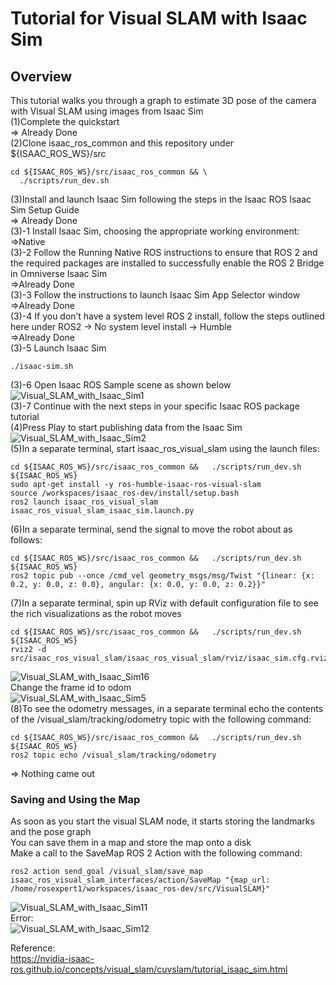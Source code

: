 # Tutorial for Visual SLAM with Isaac Sim
## Overview
This tutorial walks you through a graph to estimate 3D pose of the camera with Visual SLAM using images from Isaac Sim <br/>
(1)Complete the quickstart <br/>
=> Already Done <br/>
(2)Clone isaac_ros_common and this repository under ${ISAAC_ROS_WS}/src <br/>
```
cd ${ISAAC_ROS_WS}/src/isaac_ros_common && \
  ./scripts/run_dev.sh
```
(3)Install and launch Isaac Sim following the steps in the Isaac ROS Isaac Sim Setup Guide <br/>
=> Already Done <br/>
(3)-1 Install Isaac Sim, choosing the appropriate working environment: <br/>
=>Native <br/>
(3)-2 Follow the Running Native ROS instructions to ensure that ROS 2 and the required packages are installed to successfully enable the ROS 2 Bridge in Omniverse Isaac Sim <br/>
=>Already Done <br/>
(3)-3 Follow the instructions to launch Isaac Sim App Selector window <br/>
=>Already Done <br/>
(3)-4 If you don’t have a system level ROS 2 install, follow the steps outlined here under ROS2 -> No system level install -> Humble <br/>
=>Already Done <br/>
(3)-5 Launch Isaac Sim <br/>
```
./isaac-sim.sh
```
(3)-6 Open Isaac ROS Sample scene as shown below <br/>
![Visual_SLAM_with_Isaac_Sim1](https://github.com/growingpenguin/growingpenguin.github.io/assets/110277903/8073ff2c-9eb8-41b1-a78d-375fa735e6f6) <br/>
(3)-7 Continue with the next steps in your specific Isaac ROS package tutorial <br/>
(4)Press Play to start publishing data from the Isaac Sim <br/>
![Visual_SLAM_with_Isaac_Sim2](https://github.com/growingpenguin/growingpenguin.github.io/assets/110277903/9792ef8b-1730-4581-8110-79f2748da30c) <br/>
(5)In a separate terminal, start isaac_ros_visual_slam using the launch files: <br/>
```
cd ${ISAAC_ROS_WS}/src/isaac_ros_common &&   ./scripts/run_dev.sh ${ISAAC_ROS_WS}
sudo apt-get install -y ros-humble-isaac-ros-visual-slam
source /workspaces/isaac_ros-dev/install/setup.bash
ros2 launch isaac_ros_visual_slam isaac_ros_visual_slam_isaac_sim.launch.py
```
(6)In a separate terminal, send the signal to move the robot about as follows: <br/>
```
cd ${ISAAC_ROS_WS}/src/isaac_ros_common &&   ./scripts/run_dev.sh ${ISAAC_ROS_WS}
ros2 topic pub --once /cmd_vel geometry_msgs/msg/Twist "{linear: {x: 0.2, y: 0.0, z: 0.0}, angular: {x: 0.0, y: 0.0, z: 0.2}}"
```
(7)In a separate terminal, spin up RViz with default configuration file to see the rich visualizations as the robot moves <br/>
```
cd ${ISAAC_ROS_WS}/src/isaac_ros_common &&   ./scripts/run_dev.sh ${ISAAC_ROS_WS}
rviz2 -d src/isaac_ros_visual_slam/isaac_ros_visual_slam/rviz/isaac_sim.cfg.rviz
```
![Visual_SLAM_with_Isaac_Sim16](https://github.com/growingpenguin/growingpenguin.github.io/assets/110277903/daa04942-4865-4cf9-9b09-e4c5fb912122) <br/>
Change the frame id to odom <br/>
![Visual_SLAM_with_Isaac_Sim5](https://github.com/growingpenguin/growingpenguin.github.io/assets/110277903/94cb7fba-4f7d-4164-a088-d47a95d28b4c) <br/>
(8)To see the odometry messages, in a separate terminal echo the contents of the /visual_slam/tracking/odometry topic with the following command: <br/>
```
cd ${ISAAC_ROS_WS}/src/isaac_ros_common &&   ./scripts/run_dev.sh ${ISAAC_ROS_WS}
ros2 topic echo /visual_slam/tracking/odometry
```
=> Nothing came out <br/>
### Saving and Using the Map
As soon as you start the visual SLAM node, it starts storing the landmarks and the pose graph <br/>
You can save them in a map and store the map onto a disk <br/>
Make a call to the SaveMap ROS 2 Action with the following command: <br/>
```
ros2 action send_goal /visual_slam/save_map isaac_ros_visual_slam_interfaces/action/SaveMap "{map_url: /home/rosexpert1/workspaces/isaac_ros-dev/src/VisualSLAM}"
```
![Visual_SLAM_with_Isaac_Sim11](https://github.com/growingpenguin/growingpenguin.github.io/assets/110277903/bb4977bd-101b-4307-a626-2b0fce7cbc1a) <br/>
Error: <br/>
![Visual_SLAM_with_Isaac_Sim12](https://github.com/growingpenguin/growingpenguin.github.io/assets/110277903/12642d28-5007-4176-b9d4-f896af8ceb2f) <br/>

Reference: <br/>
https://nvidia-isaac-ros.github.io/concepts/visual_slam/cuvslam/tutorial_isaac_sim.html <br/>
